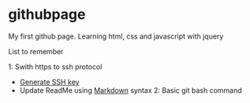 # githubpage

My first github page. Learning html, css and javascript with jquery

List to remember

1: Swith https to ssh protocol
   * [Generate SSH key](https://help.github.com/articles/generating-a-new-ssh-key/)
   * Update ReadMe using [Markdown](https://github.com/adam-p/markdown-here/wiki/Markdown-Cheatsheet#headers) syntax
2: Basic git bash command

